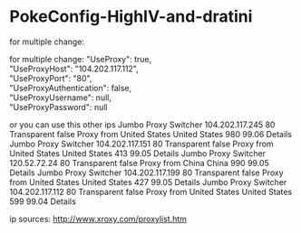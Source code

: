 # PokeConfig-HighIV-and-dratini
for multiple change:

for multiple change: 
"UseProxy": true,   
"UseProxyHost": "104.202.117.112",   
"UseProxyPort": "80",   
"UseProxyAuthentication": false,   
"UseProxyUsername": null,   
"UseProxyPassword": null  

or you can use this other ips
Jumbo Proxy Switcher 104.202.117.245 80 Transparent false Proxy from United States United States 980 99.06 Details
Jumbo Proxy Switcher 104.202.117.151 80 Transparent false Proxy from United States United States 413 99.05 Details
Jumbo Proxy Switcher 120.52.72.24 80 Transparent false Proxy from China China 990 99.05 Details
Jumbo Proxy Switcher 104.202.117.199 80 Transparent false Proxy from United States United States 427 99.05 Details
Jumbo Proxy Switcher 104.202.117.112 80 Transparent false Proxy from United States United States 599 99.04 Details

ip sources: http://www.xroxy.com/proxylist.htm
